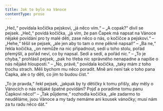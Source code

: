 ```yaml
---
title: Jak to bylo na Vánoce
contentType: prose
---
```


<section>

„Heč,“ povídala kočička pejskovi, „já něco vím.“ – „A copak?“ divil se pejsek. „Heč,“ povídá kočička, „já vím, že pan Čapek má napsat na Vánoce nějaké povídání pro ty malé děti, zase něco o nás, o kočičce a pejskovi.“ – „Hehe,“ těšil se pejsek, „ale jen aby to tam o mne pěkně napsal!“ – „Ba ne,“ řekla kočička, „on nemůže na nic připadnout, sedí u toho stolu, pořád přemýšlí, a pořád neví, co by napsal. Sedí a sedí, a pořád nic.“ – „To je chyba,“ prohlásil pejsek, „pak ho třeba nic správného nenapadne a napíše o nás nějaké hlouposti.“ – „No, právě,“ povídala kočička, „taky mám z toho trochu strach. Měli bychom mu něco poradit. Mně ani není tak o toho pana Čapka, ale o ty děti, co jim to budou číst.“

„To je pravda,“ řekl pejsek, „jakpak by ty dětičky k tomu přišly, aby měly o Vánocích o nás nějaké špatné povídání? Pojď a poradíme tomu panu Čapkovi něco!“ – „Tak půjdeme,“ rozhodla kočička, „ale zadarmo to neuděláme, jsou Vánoce a my tady nemáme ani kousek vánočky; musí nám za tu radu něco dát.“

</section>
